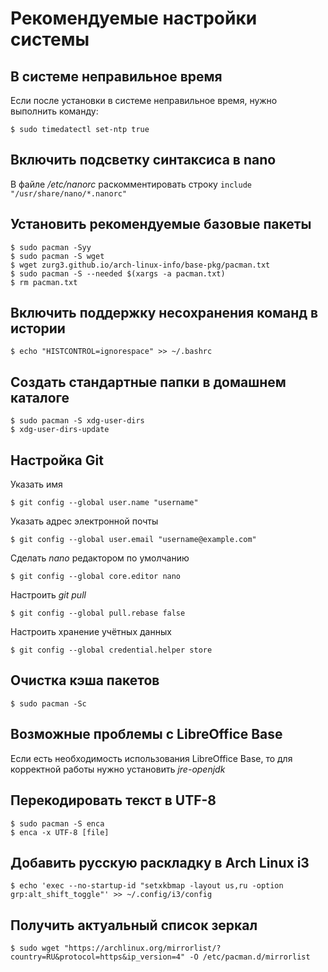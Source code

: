 # Рекомендуемые настройки системы

## В системе неправильное время
Если после установки в системе неправильное время, нужно выполнить команду:
```
$ sudo timedatectl set-ntp true
```

## Включить подсветку синтаксиса в nano
В файле */etc/nanorc* раскомментировать строку `include "/usr/share/nano/*.nanorc"`

## Установить рекомендуемые базовые пакеты
```
$ sudo pacman -Syy
$ sudo pacman -S wget
$ wget zurg3.github.io/arch-linux-info/base-pkg/pacman.txt
$ sudo pacman -S --needed $(xargs -a pacman.txt)
$ rm pacman.txt
```

## Включить поддержку несохранения команд в истории
```
$ echo "HISTCONTROL=ignorespace" >> ~/.bashrc
```

## Создать стандартные папки в домашнем каталоге
```
$ sudo pacman -S xdg-user-dirs
$ xdg-user-dirs-update
```

## Настройка Git
Указать имя
```
$ git config --global user.name "username"
```

Указать адрес электронной почты
```
$ git config --global user.email "username@example.com"
```

Сделать *nano* редактором по умолчанию
```
$ git config --global core.editor nano
```

Настроить *git pull*
```
$ git config --global pull.rebase false
```

Настроить хранение учётных данных
```
$ git config --global credential.helper store
```

## Очистка кэша пакетов
```
$ sudo pacman -Sc
```

## Возможные проблемы с LibreOffice Base
Если есть необходимость использования LibreOffice Base, то для корректной работы нужно установить *jre-openjdk*

## Перекодировать текст в UTF-8
```
$ sudo pacman -S enca
$ enca -x UTF-8 [file]
```

## Добавить русскую раскладку в Arch Linux i3
```
$ echo 'exec --no-startup-id "setxkbmap -layout us,ru -option grp:alt_shift_toggle"' >> ~/.config/i3/config
```

## Получить актуальный список зеркал
```
$ sudo wget "https://archlinux.org/mirrorlist/?country=RU&protocol=https&ip_version=4" -O /etc/pacman.d/mirrorlist
```
